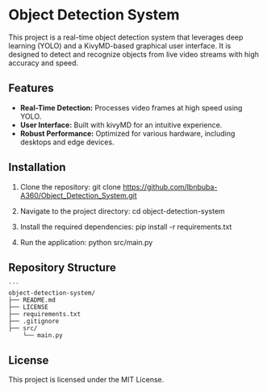 # Object Detection System

This project is a real-time object detection system that leverages deep learning (YOLO) and a KivyMD-based graphical user interface. It is designed to detect and recognize objects from live video streams with high accuracy and speed.

## Features
- **Real-Time Detection:** Processes video frames at high speed using YOLO.
- **User Interface:** Built with kivyMD for an intuitive experience.
- **Robust Performance:** Optimized for various hardware, including desktops and edge devices.

## Installation
1. Clone the repository:
git clone https://github.com/Ibnbuba-A360/Object_Detection_System.git

2. Navigate to the project directory:
cd object-detection-system

3. Install the required dependencies:
pip install -r requirements.txt

4. Run the application:
python src/main.py



## Repository Structure
    ```
    object-detection-system/
    ├── README.md
    ├── LICENSE
    ├── requirements.txt
    ├── .gitignore
    ├── src/
        └── main.py



## License
This project is licensed under the MIT License.

